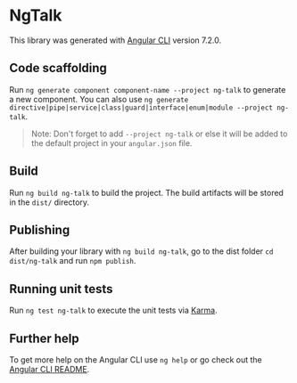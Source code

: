 # NgTalk

This library was generated with [Angular CLI](https://github.com/angular/angular-cli) version 7.2.0.

## Code scaffolding

Run `ng generate component component-name --project ng-talk` to generate a new component. You can also use `ng generate directive|pipe|service|class|guard|interface|enum|module --project ng-talk`.
> Note: Don't forget to add `--project ng-talk` or else it will be added to the default project in your `angular.json` file. 

## Build

Run `ng build ng-talk` to build the project. The build artifacts will be stored in the `dist/` directory.

## Publishing

After building your library with `ng build ng-talk`, go to the dist folder `cd dist/ng-talk` and run `npm publish`.

## Running unit tests

Run `ng test ng-talk` to execute the unit tests via [Karma](https://karma-runner.github.io).

## Further help

To get more help on the Angular CLI use `ng help` or go check out the [Angular CLI README](https://github.com/angular/angular-cli/blob/master/README.md).
